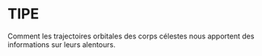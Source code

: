 # TIPE
Comment les trajectoires orbitales des corps célestes nous apportent des informations sur leurs alentours.

